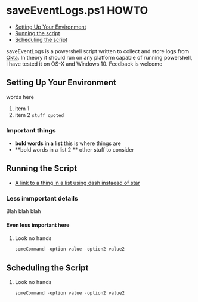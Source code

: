 # saveEventLogs.ps1 HOWTO

- [Setting Up Your Environment](#setting-up-your-environment)
- [Running the script](#running-the-script)
- [Scheduling the script](#scheduling-the-script)

saveEventLogs is a powershell script written to collect and store logs from [Okta](https://www.okta.com/).  In theory it should run on any platform capable of running powershell, i have tested it on OS-X and Windows 10.
Feedback is welcome


## Setting Up Your Environment

words here
1. item 1
2. item 2 `stuff quoted`

### Important things

* **bold words in a list** this is where things are
* **bold words in a list 2 ** other stuff to consider

## Running the Script

- [A link to a thing in a list using dash instaead of star](#http://www.google.com)

### Less immportant details

Blah blah blah

#### Even less important here

1. Look no hands

    ```powershell
    someCommand -option value -option2 value2
    ```
## Scheduling the Script

1. Look no hands

    ```powershell
    someCommand -option value -option2 value2
    ```
